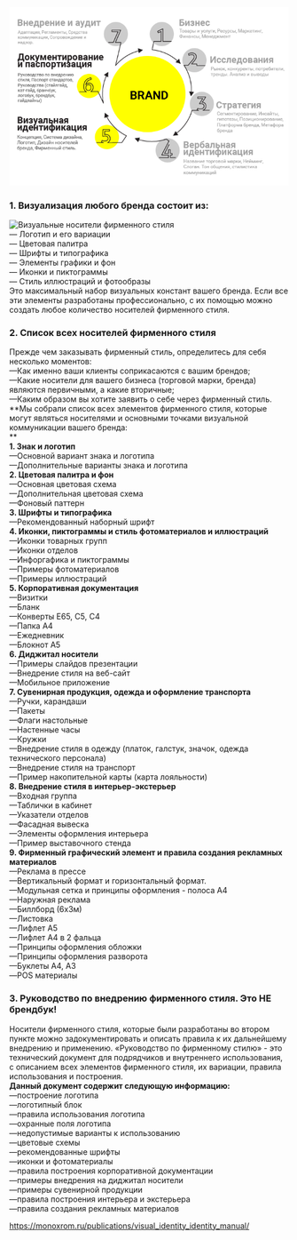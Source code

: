 ![Pasted image 20231211131511.png](Pasted%20image%2020231211131511.png)

### 1. Визуализация любого бренда состоит из:

![Визуальные носители фирменного стиля](https://monoxrom.ru/images/cms/data/article-visual-branding-steps.png)  
— Логотип и его вариации  
— Цветовая палитра  
— Шрифты и типографика  
— Элементы графики и фон  
— Иконки и пиктограммы  
— Стиль иллюстраций и фотообразы  
Это максимальный набор визуальных констант вашего бренда. Если все эти элементы разработаны профессионально, с их помощью можно создать любое количество носителей фирменного стиля.

### 2. Список всех носителей фирменного стиля

Прежде чем заказывать фирменный стиль, определитесь для себя несколько моментов:  
—Как именно ваши клиенты соприкасаются с вашим брендов;  
—Какие носители для вашего бизнеса (торговой марки, бренда) являются первичными, а какие вторичные;  
—Каким образом вы хотите заявить о себе через фирменный стиль.  
\*\*Мы собрали список всех элементов фирменного стиля, которые могут являться носителями и основными точками визуальной коммуникации вашего бренда:  
\**  
**1. Знак и логотип**  
—Основной вариант знака и логотипа  
—Дополнительные варианты знака и логотипа  
**2. Цветовая палитра и фон**  
—Основная цветовая схема  
—Дополнительная цветовая схема  
—Фоновый паттерн  
**3. Шрифты и типографика**  
—Рекомендованный наборный шрифт  
**4. Иконки, пиктограммы и стиль фотоматериалов и иллюстраций**  
—Иконки товарных групп  
—Иконки отделов  
—Инфоргафика и пиктограммы  
—Примеры фотоматериалов  
—Примеры иллюстраций  
**5. Корпоративная документация**  
—Визитки  
—Бланк  
—Конверты Е65, С5, С4  
—Папка А4  
—Ежедневник  
—Блокнот А5  
**6. Диджитал носители**  
—Примеры слайдов презентации  
—Внедрение стиля на веб-сайт  
—Мобильное приложение  
**7. Сувенирная продукция, одежда и оформление транспорта**  
—Ручки, карандаши  
—Пакеты  
—Флаги настольные  
—Настенные часы  
—Кружки  
—Внедрение стиля в одежду (платок, галстук, значок, одежда технического персонала)  
—Внедрение стиля на транспорт  
—Пример накопительной карты (карта лояльности)  
**8. Внедрение стиля в интерьер-экстерьер**  
—Входная группа  
—Таблички в кабинет  
—Указатели отделов  
—Фасадная вывеска  
—Элементы оформления интерьера  
—Пример выставочного стенда  
**9. Фирменный графический элемент и правила создания рекламных материалов**  
—Реклама в прессе  
—Вертикальный формат и горизонтальный формат.  
—Модульная сетка и принципы оформления - полоса А4  
—Наружная реклама  
—Биллборд (6х3м)  
—Листовка  
—Лифлет А5  
—Лифлет А4 в 2 фальца  
—Принципы оформления обложки  
—Принципы оформления разворота  
—Буклеты А4, А3  
—POS материалы

### 3. Руководство по внедрению фирменного стиля. Это НЕ брендбук!

Носители фирменного стиля, которые были разработаны во втором пункте можно задокументировать и описать правила к их дальнейшему внедрению и применению. «Руководство по фирменному стилю» - это технический документ для подрядчиков и внутреннего использования, с описанием всех элементов фирменного стиля, их вариации, правила использования и построения.  
**Данный документ содержит следующую информацию:**  
—построение логотипа  
—логотипный блок  
—правила использования логотипа  
—охранные поля логотипа  
—недопустимые варианты к использованию  
—цветовые схемы  
—рекомендованные шрифты  
—иконки и фотоматериалы  
—правила построения корпоративной документации  
—примеры внедрения на диджитал носители  
—примеры сувенирной продукции  
—правила построения интерьера и экстерьера  
—правила создания рекламных материалов

https://monoxrom.ru/publications/visual_identity_identity_manual/
